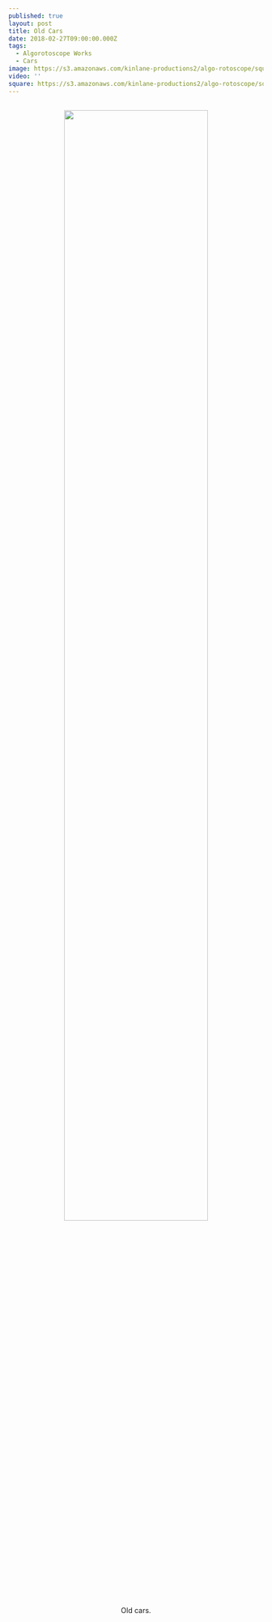 ```yaml
---
published: true
layout: post
title: Old Cars
date: 2018-02-27T09:00:00.000Z
tags:
  - Algorotoscope Works
  - Cars
image: https://s3.amazonaws.com/kinlane-productions2/algo-rotoscope/square/C18YCQlUUAQjxRe.jpg
video: ''
square: https://s3.amazonaws.com/kinlane-productions2/algo-rotoscope/square/C18YCQlUUAQjxRe_square.jpg
---
```

<p align="center"><img src="{{ page.image }}" width="75%" style="padding: 15px;" /></p>
<center>Old cars.</center>
